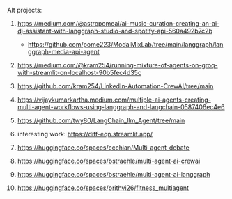 





Alt projects: 

1. https://medium.com/@astropomeai/ai-music-curation-creating-an-ai-dj-assistant-with-langgraph-studio-and-spotify-api-560a492b7c2b
   - https://github.com/pome223/ModalMixLab/tree/main/langgraph/langgraph-media-api-agent

3. https://medium.com/@kram254/running-mixture-of-agents-on-groq-with-streamlit-on-localhost-90b5fec4d35c
4. https://github.com/kram254/LinkedIn-Automation-CrewAI/tree/main 
5. https://vijaykumarkartha.medium.com/multiple-ai-agents-creating-multi-agent-workflows-using-langgraph-and-langchain-0587406ec4e6
6. https://github.com/twy80/LangChain_llm_Agent/tree/main
7. interesting work: https://diff-eqn.streamlit.app/
8. https://huggingface.co/spaces/ccchian/Multi_agent_debate
9. https://huggingface.co/spaces/bstraehle/multi-agent-ai-crewai
10. https://huggingface.co/spaces/bstraehle/multi-agent-ai-langgraph
11. https://huggingface.co/spaces/prithvi26/fitness_multiagent



